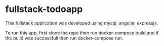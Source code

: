 # fullstack-todoapp
This fullstack application was developed using mysql, angular, expressjs.

To run this app, first clone the repo then run docker-compose build and if the build was successfull then run docker-compose run.
